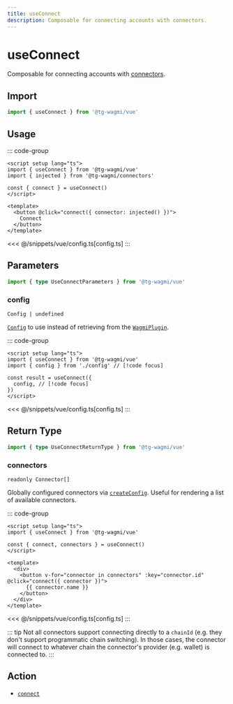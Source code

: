 ```yaml
---
title: useConnect
description: Composable for connecting accounts with connectors.
---
```


<script setup>
const packageName = '@tg-wagmi/vue'
const actionName = 'connect'
const typeName = 'Connect'
const mutate = 'connect'
const TData = '{ accounts: readonly [Address, ...Address[]]; chainId: number; }'
const TError = 'ConnectErrorType'
const TVariables = '{ chainId?: number | undefined; connector?: CreateConnectorFn | Connector | undefined; }'
</script>

# useConnect

Composable for connecting accounts with [connectors](/vue/api/connectors).

## Import

```ts
import { useConnect } from '@tg-wagmi/vue'
```

## Usage

::: code-group
```vue [index.vue]
<script setup lang="ts">
import { useConnect } from '@tg-wagmi/vue'
import { injected } from '@tg-wagmi/connectors'

const { connect } = useConnect()
</script>

<template>
  <button @click="connect({ connector: injected() })">
    Connect
  </button>
</template>
```
<<< @/snippets/vue/config.ts[config.ts]
:::

## Parameters

```ts
import { type UseConnectParameters } from '@tg-wagmi/vue'
```

### config

`Config | undefined`

[`Config`](/vue/api/createConfig#config) to use instead of retrieving from the [`WagmiPlugin`](/vue/api/WagmiPlugin).

::: code-group
```vue [index.vue]
<script setup lang="ts">
import { useConnect } from '@tg-wagmi/vue'
import { config } from './config' // [!code focus]

const result = useConnect({
  config, // [!code focus]
})
</script>
```
<<< @/snippets/vue/config.ts[config.ts]
:::

<!--@include: @shared/mutation-options.md-->

## Return Type

```ts
import { type UseConnectReturnType } from '@tg-wagmi/vue'
```

### connectors

`readonly Connector[]`

Globally configured connectors via [`createConfig`](/vue/api/createConfig#connectors). Useful for rendering a list of available connectors.

::: code-group
```vue [index.vue]
<script setup lang="ts">
import { useConnect } from '@tg-wagmi/vue'

const { connect, connectors } = useConnect()
</script>

<template>
  <div>
    <button v-for="connector in connectors" :key="connector.id" @click="connect({ connector })">
      {{ connector.name }}
    </button>
  </div>
</template>
```
<<< @/snippets/vue/config.ts[config.ts]
:::

<!--@include: @shared/mutation-result.md-->

::: tip
Not all connectors support connecting directly to a `chainId` (e.g. they don't support programmatic chain switching). In those cases, the connector will connect to whatever chain the connector's provider (e.g. wallet) is connected to.
:::

<!--@include: @shared/mutation-imports.md-->

## Action

- [`connect`](/core/api/actions/connect)
